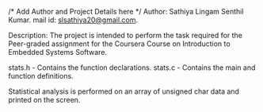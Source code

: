 /* Add Author and Project Details here */
Author: Sathiya Lingam Senthil Kumar.
mail id: slsathiya20@gmail.com.

Description: The project is intended to perform the task required for the Peer-graded
assignment for the Coursera Course on Introduction to Embedded Systems Software.
  
  stats.h - Contains the function declarations.
  stats.c - Contains the main and function definitions. 
              
Statistical analysis is performed on an array of unsigned char data and printed on 
the screen.
 	        
             
		                     
                     
			 
